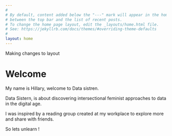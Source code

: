 ```yaml
---
#
# By default, content added below the "---" mark will appear in the home page
# between the top bar and the list of recent posts.
# To change the home page layout, edit the _layouts/home.html file.
# See: https://jekyllrb.com/docs/themes/#overriding-theme-defaults
#
layout: home
---
```


Making changes to layout


# Welcome 

My name is Hillary, welcome to Data sistren.

Data Sistern, is about discovering intersectional feminist approaches to data in the digital age.

I was inspired by a reading group created at my workplace to explore more and share with friends.

So lets unlearn !
